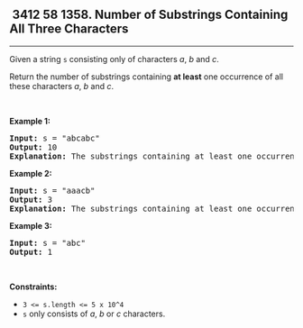 <h2> 3412 58
1358. Number of Substrings Containing All Three Characters</h2><hr><div><p>Given a string <code>s</code>&nbsp;consisting only of characters <em>a</em>, <em>b</em> and <em>c</em>.</p>

<p>Return the number of substrings containing <b>at least</b>&nbsp;one occurrence of all these characters <em>a</em>, <em>b</em> and <em>c</em>.</p>

<p>&nbsp;</p>
<p><strong class="example">Example 1:</strong></p>

<pre><strong>Input:</strong> s = "abcabc"
<strong>Output:</strong> 10
<strong>Explanation:</strong> The substrings containing&nbsp;at least&nbsp;one occurrence of the characters&nbsp;<em>a</em>,&nbsp;<em>b</em>&nbsp;and&nbsp;<em>c are "</em>abc<em>", "</em>abca<em>", "</em>abcab<em>", "</em>abcabc<em>", "</em>bca<em>", "</em>bcab<em>", "</em>bcabc<em>", "</em>cab<em>", "</em>cabc<em>" </em>and<em> "</em>abc<em>" </em>(<strong>again</strong>)<em>. </em>
</pre>

<p><strong class="example">Example 2:</strong></p>

<pre><strong>Input:</strong> s = "aaacb"
<strong>Output:</strong> 3
<strong>Explanation:</strong> The substrings containing&nbsp;at least&nbsp;one occurrence of the characters&nbsp;<em>a</em>,&nbsp;<em>b</em>&nbsp;and&nbsp;<em>c are "</em>aaacb<em>", "</em>aacb<em>" </em>and<em> "</em>acb<em>".</em><em> </em>
</pre>

<p><strong class="example">Example 3:</strong></p>

<pre><strong>Input:</strong> s = "abc"
<strong>Output:</strong> 1
</pre>

<p>&nbsp;</p>
<p><strong>Constraints:</strong></p>

<ul>
	<li><code>3 &lt;= s.length &lt;= 5 x 10^4</code></li>
	<li><code>s</code>&nbsp;only consists of&nbsp;<em>a</em>, <em>b</em> or <em>c&nbsp;</em>characters.</li>
</ul>
</div>
